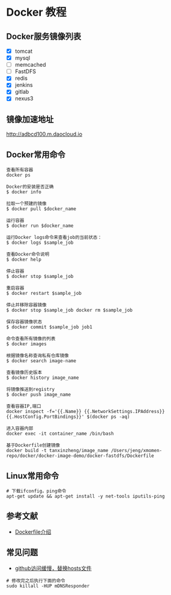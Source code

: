 # Docker 教程

## Docker服务镜像列表
- [x] tomcat
- [x] mysql
- [ ] memcached
- [ ] FastDFS
- [x] redis
- [x] jenkins
- [x] gitlab
- [x] nexus3

## 镜像加速地址
http://adbcd100.m.daocloud.io

## Docker常用命令
```
查看所有容器
docker ps

Docker的安装是否正确
$ docker info

拉取一个预建的镜像
$ docker pull $docker_name

运行容器
$ docker run $docker_name

运行Docker logs命令来查看job的当前状态：
$ docker logs $sample_job

查看Docker命令说明
$ docker help

停止容器
$ docker stop $sample_job

重启容器
$ docker restart $sample_job

停止并移除容器镜像
$ docker stop $sample_job docker rm $sample_job

保存容器镜像状态
$ docker commit $sample_job job1

命令查看所有镜像的列表
$ docker images

根据镜像名称查询私有仓库镜像
$ docker search image-name

查看镜像历史版本
$ docker history image_name

将镜像推送到registry
$ docker push image_name

查看容器IP,端口
docker inspect -f='{{.Name}} {{.NetworkSettings.IPAddress}} {{.HostConfig.PortBindings}}' $(docker ps -aq)

进入容器内部
docker exec -it container_name /bin/bash

基于Dockerfile创建镜像
docker build -t tanxinzheng/image_name /Users/jeng/xmomen-repo/docker/docker-image-demo/docker-fastdfs/Dockerfile

```

## Linux常用命令
```docker
# 下载ifconfig，ping命令
apt-get update && apt-get install -y net-tools iputils-ping
```

## 参考文献
- [Dockerfile介绍](https://www.cnblogs.com/boshen-hzb/p/6400272.html)

## 常见问题
- [github访问缓慢，替换hosts文件](https://blog.csdn.net/sunsteam/article/details/63253933)
```docker
# 修改完之后执行下面的命令
sudo killall -HUP mDNSResponder
```